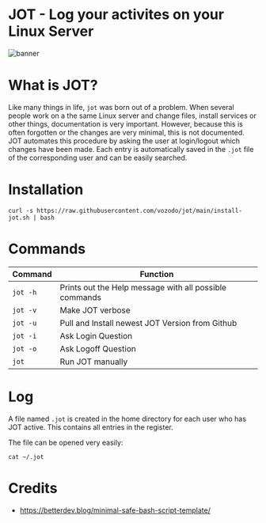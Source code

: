 # JOT - Log your activites on your Linux Server
![banner](docs/jot-banner.png)

# What is JOT?
Like many things in life, `jot` was born out of a problem. When several people work on a the same Linux server and change files, install services or other things, documentation is very important. However, because this is often forgotten or the changes are very minimal, this is not documented.
JOT automates this procedure by asking the user at login/logout which changes have been made. Each entry is automatically saved in the `.jot` file of the corresponding user and can be easily searched.

# Installation
```console
curl -s https://raw.githubusercontent.com/vozodo/jot/main/install-jot.sh | bash
```

# Commands
| Command | Function |
| -------- | ------- |
| `jot -h` | Prints out the Help message with all possible commands |
| `jot -v` | Make JOT verbose |
| `jot -u` | Pull and Install newest JOT Version from Github |
| `jot -i` | Ask Login Question |
| `jot -o` | Ask Logoff Question |
| `jot` | Run JOT manually |

# Log
A file named `.jot` is created in the home directory for each user who has JOT active. This contains all entries in the register.

The file can be opened very easily:
```console
cat ~/.jot
```

# Credits

- https://betterdev.blog/minimal-safe-bash-script-template/